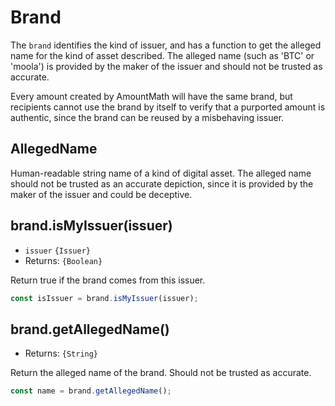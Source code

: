 # Brand
The `brand` identifies the kind of issuer, and has a function to get the alleged name for the kind of asset described. The alleged name (such as 'BTC' or 'moola') is provided by the maker of the issuer and should  not be trusted as accurate.

Every amount created by AmountMath will have the same brand, but recipients cannot use the brand by itself to verify that a purported amount is authentic, since the brand can be reused by a misbehaving issuer.

## AllegedName
Human-readable string name of a kind of digital asset. The alleged name should
not be trusted as an accurate depiction, since it is provided by
the maker of the issuer and could be deceptive.

## brand.isMyIssuer(issuer)
- `issuer` `{Issuer}`
- Returns: `{Boolean}`

Return true if the brand comes from this issuer.

```js
const isIssuer = brand.isMyIssuer(issuer);
```

## brand.getAllegedName()
- Returns: `{String}`

Return the alleged name of the brand. Should not be trusted as accurate.

```js
const name = brand.getAllegedName();
```
